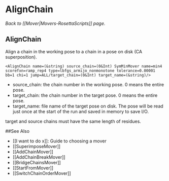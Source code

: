# AlignChain
*Back to [[Mover|Movers-RosettaScripts]] page.*
## AlignChain

Align a chain in the working pose to a chain in a pose on disk (CA superposition).

```
<AlignChain name=(&string) source_chain=(0&Int) SymMinMover name=min4 scorefxn=ramp_rep4 type=lbfgs_armijo_nonmonotone tolerance=0.00001 bb=1 chi=1 jump=ALL/target_chain=(0&Int) target_name=(&string)/>
```

-   source\_chain: the chain number in the working pose. 0 means the entire pose.
-   target\_chain: the chain number in the target pose. 0 means the entire pose.
-   target\_name: file name of the target pose on disk. The pose will be read just once at the start of the run and saved in memory to save I/O.

target and source chains must have the same length of residues.


##See Also

* [[I want to do x]]: Guide to choosing a mover
* [[SuperimposeMover]]
* [[AddChainMover]]
* [[AddChainBreakMover]]
* [[BridgeChainsMover]]
* [[StartFromMover]]
* [[SwitchChainOrderMover]]
